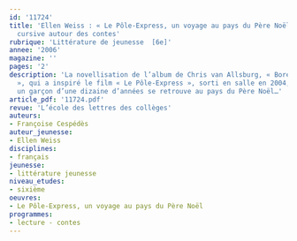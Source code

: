 ```yaml
---
id: '11724'
title: 'Ellen Weiss : « Le Pôle-Express, un voyage au pays du Père Noël ». Lecture
  cursive autour des contes'
rubrique: 'Littérature de jeunesse  [6e]'
annee: '2006'
magazine: ''
pages: '2'
description: 'La novellisation de l’album de Chris van Allsburg, « Boréal-Express
  », qui a inspiré le film « Le Pôle-Express », sorti en salle en 2004, raconte comment
  un garçon d’une dizaine d’années se retrouve au pays du Père Noël…'
article_pdf: '11724.pdf'
revue: 'L’école des lettres des collèges'
auteurs:
- Françoise Cespédès
auteur_jeunesse:
- Ellen Weiss
disciplines:
- français
jeunesse:
- littérature jeunesse
niveau_etudes:
- sixième
oeuvres:
- Le Pôle-Express, un voyage au pays du Père Noël
programmes:
- lecture - contes
---
```

